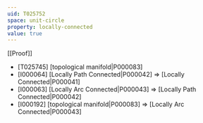 ```yaml
---
uid: T025752
space: unit-circle
property: locally-connected
value: true
---
```

[[Proof]]

* [T025745] [topological manifold|P000083]
* [I000064] [Locally Path Connected|P000042] => [Locally Connected|P000041]
* [I000063] [Locally Arc Connected|P000043] => [Locally Path Connected|P000042]
* [I000192] [topological manifold|P000083] => [Locally Arc Connected|P000043]


